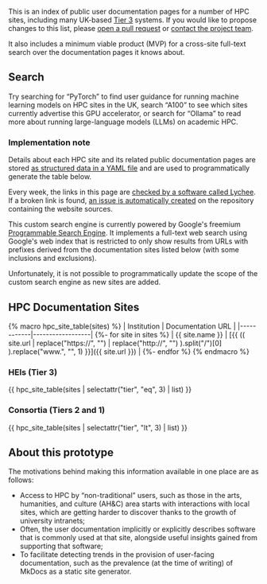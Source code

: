 This is an index of public user documentation pages for a number of HPC sites, including many UK-based [Tier 3](https://docs.hpc.qmul.ac.uk/intro/#hpc-tiers) systems. If you would like to propose changes to this list, please [open a pull request](https://github.com/ccpahc/ccpahc.github.io/edit/main/docs/data/hpc-sites.yaml) or [contact the project team](../index.md#contact).

It also includes a minimum viable product (MVP) for a cross-site full-text search over the documentation pages it knows about.

## Search

Try searching for “PyTorch” to find user guidance for running machine learning models on HPC sites in the UK, search “A100” to see which sites currently advertise this GPU accelerator, or search for “Ollama” to read more about running large-language models (LLMs) on academic HPC.

<script async src="https://cse.google.com/cse.js?cx=24dbd0233935742a7">
</script>
<div class="gcse-search"></div>

### Implementation note

Details about each HPC site and its related public documentation pages are stored [as structured data in a YAML file](https://github.com/ccpahc/ccpahc.github.io/edit/main/docs/data/hpc-sites.yaml) and are used to programmatically generate the table below.

Every week, the links in this page are [checked by a software called Lychee](https://github.com/lycheeverse/lychee). If a broken link is found, [an issue is automatically created](https://github.com/ccpahc/ccpahc.github.io/issues?q=is%3Aissue%20state%3Aopen%20%22Link%20Checker%22) on the repository containing the website sources.

This custom search engine is currently powered by Google's freemium [Programmable Search Engine](https://programmablesearchengine.google.com/). It implements a full-text web search using Google's web index that is restricted to only show results from URLs with prefixes derived from the documentation sites listed below (with some inclusions and exclusions).

Unfortunately, it is not possible to programmatically update the scope of the custom search engine as new sites are added.

## HPC Documentation Sites

{% macro hpc_site_table(sites) %}
| Institution | Documentation URL |
|------------|------------------|
{%- for site in sites %}
| {{ site.name }} | [{{ (( 
            site.url | replace("https://", "") | replace("http://", "") 
        ).split("/")[0]
    ).replace("www.", "", 1) 
}}]({{ site.url }}) |
{%- endfor %}
{% endmacro %}

### HEIs (Tier 3)
{{ hpc_site_table(sites | selectattr("tier", "eq", 3) | list) }}

### Consortia (Tiers 2 and 1)
{{ hpc_site_table(sites | selectattr("tier", "lt", 3) | list) }}

## About this prototype

The motivations behind making this information available in one place are as follows:

- Access to HPC by “non-traditional” users, such as those in the arts, humanities, and culture (AH&C) area starts with interactions with local sites, which are getting harder to discover thanks to the growth of university intranets;
- Often, the user documentation implicitly or explicitly describes software that is commonly used at that site, alongside useful insights gained from supporting that software;
- To facilitate detecting trends in the provision of user-facing documentation, such as the prevalence (at the time of writing) of MkDocs as a static site generator.


